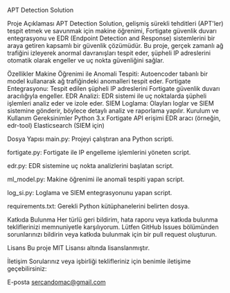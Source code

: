 
APT Detection Solution

Proje Açıklaması
APT Detection Solution, gelişmiş sürekli tehditleri (APT'ler) tespit etmek ve savunmak için makine öğrenimi, Fortigate güvenlik duvarı entegrasyonu ve EDR (Endpoint Detection and Response) sistemlerini bir araya getiren kapsamlı bir güvenlik çözümüdür. Bu proje, gerçek zamanlı ağ trafiğini izleyerek anormal davranışları tespit eder, şüpheli IP adreslerini otomatik olarak engeller ve uç nokta güvenliğini sağlar.

Özellikler
Makine Öğrenimi ile Anomali Tespiti: Autoencoder tabanlı bir model kullanarak ağ trafiğindeki anomalleri tespit eder.
Fortigate Entegrasyonu: Tespit edilen şüpheli IP adreslerini Fortigate güvenlik duvarı aracılığıyla engeller.
EDR Analizi: EDR sistemi ile uç noktalarda şüpheli işlemleri analiz eder ve izole eder.
SIEM Loglama: Olayları loglar ve SIEM sistemine gönderir, böylece detaylı analiz ve raporlama yapılır.
Kurulum ve Kullanım
Gereksinimler
Python 3.x
Fortigate API erişimi
EDR aracı (örneğin, edr-tool)
Elasticsearch (SIEM için)

Dosya Yapısı
main.py: Projeyi çalıştıran ana Python scripti.

fortigate.py: Fortigate ile IP engelleme işlemlerini yöneten script.

edr.py: EDR sistemine uç nokta analizlerini başlatan script.

ml_model.py: Makine öğrenimi ile anomali tespiti yapan script.

log_si.py: Loglama ve SIEM entegrasyonunu yapan script.

requirements.txt: Gerekli Python kütüphanelerini belirten dosya.

Katkıda Bulunma
Her türlü geri bildirim, hata raporu veya katkıda bulunma tekliflerinizi memnuniyetle karşılıyorum. Lütfen GitHub Issues bölümünden sorunlarınızı bildirin veya katkıda bulunmak için bir pull request oluşturun.

Lisans
Bu proje MIT Lisansı altında lisanslanmıştır.

İletişim
Sorularınız veya işbirliği teklifleriniz için benimle iletişime geçebilirsiniz:

E-posta
sercandomac@gmail.com
